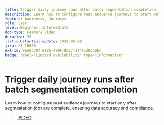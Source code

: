 ```yaml
---
title: Trigger daily journey runs after batch segmentation completion
description: Learn how to configure read audience journeys to start only after segmentation jobs are complete, ensuring data accuracy and compliance.
feature: Audiences, Journeys
role: User
level: Beginner, Intermediate
doc-type: Feature Video
duration: 78
last-substantial-update: 2025-05-08
jira: KT-18066
exl-id: 0ea0c787-e18b-489d-8b27-1f4e528cc0bc
badge: label="Limited availability" type="Informative"
---
```

# Trigger daily journey runs after batch segmentation completion



Learn how to configure read audience journeys to start only after segmentation jobs are complete, ensuring data accuracy and compliance.

>[!VIDEO](https://video.tv.adobe.com/v/3458146/?learn=on&enablevpops)
